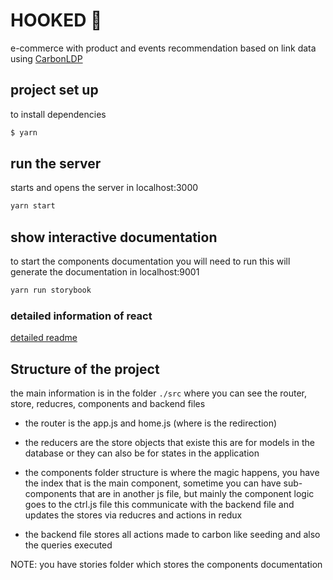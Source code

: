 # HOOKED 🔱

e-commerce with product and events recommendation based on link data using [CarbonLDP](https://github.com/CarbonLDP/carbonldp-js-sdk)

## project set up

to install dependencies

```sh
$ yarn
```

## run the server

starts and opens the server in localhost:3000

```sh
yarn start
```

## show interactive documentation

to start the components documentation you will need to run
this will generate the documentation in localhost:9001

```sh
yarn run storybook
```

### detailed information of react

[detailed readme](./react_readme.md)

## Structure of the project

the main information is in the folder `./src`
where you can see the router, store, reducres, components and backend files

- the router is the app.js and home.js (where is the redirection)

- the reducers are the store objects that existe this are for models in the database or they can also be for states in the application

- the components folder structure is where the magic happens, you have the index that is the main component, sometime you can have sub-components that are in another js file, but mainly the component logic goes to the ctrl.js file this communicate with the backend file and updates the stores via reducres and actions in redux

- the backend file stores all actions made to carbon like seeding and also the queries executed

NOTE:
you have stories folder which stores the components documentation
